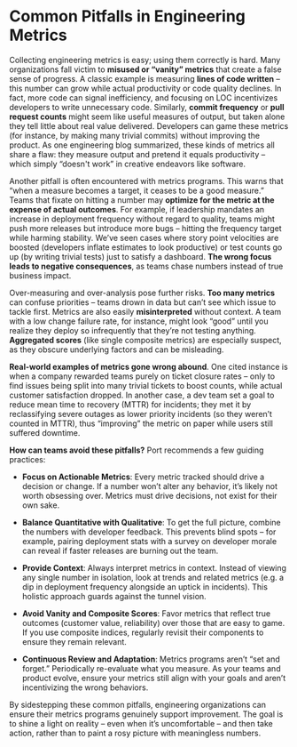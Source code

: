 # Common Pitfalls in Engineering Metrics

Collecting engineering metrics is easy; using them correctly is hard. Many organizations fall victim to **misused or “vanity” metrics** that create a false sense of progress. A classic example is measuring **lines of code written** – this number can grow while actual productivity or code quality declines. In fact, more code can signal inefficiency, and focusing on LOC incentivizes developers to write unnecessary code. Similarly, **commit frequency** or **pull request counts** might seem like useful measures of output, but taken alone they tell little about real value delivered. Developers can game these metrics (for instance, by making many trivial commits) without improving the product. As one engineering blog summarized, these kinds of metrics all share a flaw: they measure output and pretend it equals productivity – which simply “doesn't work” in creative endeavors like software.


Another pitfall is often encountered with metrics programs. This warns that “when a measure becomes a target, it ceases to be a good measure.” Teams that fixate on hitting a number may **optimize for the metric at the expense of actual outcomes**. For example, if leadership mandates an increase in deployment frequency without regard to quality, teams might push more releases but introduce more bugs – hitting the frequency target while harming stability. We’ve seen cases where story point velocities are boosted (developers inflate estimates to look productive) or test counts go up (by writing trivial tests) just to satisfy a dashboard. **The wrong focus leads to negative consequences**, as teams chase numbers instead of true business impact.


Over-measuring and over-analysis pose further risks. **Too many metrics** can confuse priorities – teams drown in data but can’t see which issue to tackle first. Metrics are also easily **misinterpreted** without context. A team with a low change failure rate, for instance, might look “good” until you realize they deploy so infrequently that they’re not testing anything. **Aggregated scores** (like single composite metrics) are especially suspect, as they obscure underlying factors and can be misleading.


**Real-world examples of metrics gone wrong abound**. One cited instance is when a company rewarded teams purely on ticket closure rates – only to find issues being split into many trivial tickets to boost counts, while actual customer satisfaction dropped. In another case, a dev team set a goal to reduce mean time to recovery (MTTR) for incidents; they met it by reclassifying severe outages as lower priority incidents (so they weren’t counted in MTTR), thus “improving” the metric on paper while users still suffered downtime.


**How can teams avoid these pitfalls?** Port recommends a few guiding practices:

- **Focus on Actionable Metrics**: Every metric tracked should drive a decision or change. If a number won’t alter any behavior, it’s likely not worth obsessing over. Metrics must drive decisions, not exist for their own sake.

- **Balance Quantitative with Qualitative**: To get the full picture, combine the numbers with developer feedback. This prevents blind spots – for example, pairing deployment stats with a survey on developer morale can reveal if faster releases are burning out the team.

- **Provide Context**: Always interpret metrics in context. Instead of viewing any single number in isolation, look at trends and related metrics (e.g. a dip in deployment frequency alongside an uptick in incidents). This holistic approach guards against the tunnel vision.

- **Avoid Vanity and Composite Scores**: Favor metrics that reflect true outcomes (customer value, reliability) over those that are easy to game. If you use composite indices, regularly revisit their components to ensure they remain relevant.

- **Continuous Review and Adaptation**: Metrics programs aren’t “set and forget.” Periodically re-evaluate what you measure. As your teams and product evolve, ensure your metrics still align with your goals and aren’t incentivizing the wrong behaviors.

By sidestepping these common pitfalls, engineering organizations can ensure their metrics programs genuinely support improvement. The goal is to shine a light on reality – even when it’s uncomfortable – and then take action, rather than to paint a rosy picture with meaningless numbers.